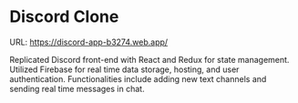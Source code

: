 # Discord Clone

URL: https://discord-app-b3274.web.app/

Replicated Discord front-end with React and Redux for state management. Utilized Firebase for real time data storage, hosting, and user authentication. Functionalities include adding new text channels and sending real time messages in chat. 

